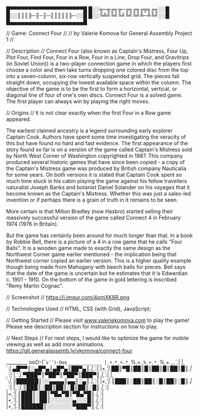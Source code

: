 █▀▀▀▀▀▀▀▀▀▀▀▀▀▀▀▀▀▀▀▀█
█░░╦─╦╔╗╦─╔╗╔╗╔╦╗╔╗░░█
█░░║║║╠─║─║─║║║║║╠─░░█
█░░╚╩╝╚╝╚╝╚╝╚╝╩─╩╚╝░░█
█▄▄▄▄▄▄▄▄▄▄▄▄▄▄▄▄▄▄▄▄█


// Game: Connect Four //
// by Valerie Komova for General Assembly Project 1 //


// Description //
Connect Four (also known as Captain's Mistress, Four Up, Plot Four, Find Four, Four in a Row, Four in a Line, Drop Four, and Gravitrips (in Soviet Union)) is a two-player connection game in which the players first choose a color and then take turns dropping one colored disc from the top into a seven-column, six-row vertically suspended grid. The pieces fall straight down, occupying the lowest available space within the column. The objective of the game is to be the first to form a horizontal, vertical, or diagonal line of four of one's own discs. Connect Four is a solved game. The first player can always win by playing the right moves.


// Origins //
It is not clear exactly when the first Four in a Row game appeared.

The earliest claimed ancestry is a legend surrounding early explorer Captain Cook. Authors have spent some time investigating the veracity of this but have found no hard and fast evidence. The first appearance of the story found so far is on a version of the game called Captain's Mistress sold by North West Corner of Washington copyrighted in 1987. This company produced several historic games that have since been copied - a copy of the Captain's Mistress game was produced by British company Nauticalia for some years. On both versions it is stated that Captain Cook spent so much time stuck in his cabin playing the game against his fellow travellers naturalist Joseph Banks and botanist Daniel Solander on his voyages that it become known as the Captain's Mistress. Whether this was just a sales-led invention or if perhaps there is a grain of truth in it remains to be seen.

More certain is that Milton Bradley (now Hasbro) started selling their massively successful version of the game called Connect 4 in February 1974 (1976 in Britain).

But the game has certainly been around for much longer than that. In a book by Robbie Bell, there is a picture of a 4 in a row game that he calls "Four Balls". It is a wooden game made to exactly the same design as the Northwest Corner game earlier mentioned - the implication being that Northwest corner copied an earlier version. This is a higher quality example though being made from Mahogany with beech balls for pieces. Bell says that the date of the game is uncertain but he estimates that it is Edwardian c. 1901 - 1910. On the bottom of the game in gold lettering is inscribed "Remy Martin Cognac".


// Screenshot //
https://i.imgur.com/4pmXK8R.png


// Technologies Used //
HTML, CSS (with Grid), JavaScript;


// Getting Started //
Please visit www.valeriekomova.com to play the game!
Please see description section for instructions on how to play.


// Next Steps //
For next steps, I would like to optimize the game for mobile viewing as well as add more animations.
https://git.generalassemb.ly/vkomova/connect-four


‎_________ ooO-(¯`v´¯)-Ooo_____________
|¸+.*¸+.*¸`%¸+.*¸`%¸+.*¸`%¸+.*¸.*¸`.*|
|¸´:*|.▄█▀▀║░▄█▀▄║▄█▀▄║██▀▄║.|¸´:*|
|*+¸'|.██║▀█║██║█║██║█║██║█║.|¸´:*|
|¸´:*|.▀███▀║▀██▀║▀██▀║███▀║.|¸´:*|
|¸´:*|.║██████║░░▄▄▄▄║▄▄║░▄║.|¸´:*|
|*+¸'|.║███║░██║██║░█║██║░█║.|¸´:*|
|¸´:*|.║███║░██║██║░█║██║░█║.|¸´:*|
|*+¸'|.║███║░██║▀█▄▀█║▀█▄▀█║.|¸´:*|
|*+¸'|.║███║░██║░░░░░░▄░░░█║.|¸´:*|
|*+¸'|.║██████║░░░░░░░▀███▀║.|¸´:*|  


